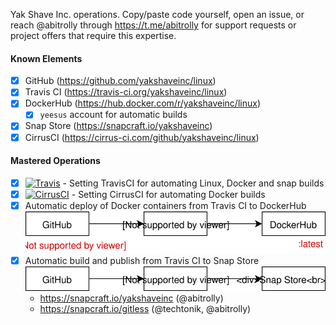 Yak Shave Inc. operations. Copy/paste code yourself, open an issue,
or reach @abitrolly through https://t.me/abitrolly for support
requests or project offers that require this expertise.

#### Known Elements

* [x] GitHub (https://github.com/yakshaveinc/linux)
* [x] Travis CI (https://travis-ci.org/yakshaveinc/linux)
* [x] DockerHub (https://hub.docker.com/r/yakshaveinc/linux)
  * [x] `yeesus` account for automatic builds
* [x] Snap Store (https://snapcraft.io/yakshaveinc)
* [x] CirrusCI (https://cirrus-ci.com/github/yakshaveinc/linux)

#### Mastered Operations

* [x] [![Travis](https://img.shields.io/travis/yakshaveinc/linux.svg)](https://travis-ci.org/yakshaveinc/linux) - Setting TravisCI for automating Linux, Docker and snap builds
* [x] [![CirrusCI](https://api.cirrus-ci.com/github/yakshaveinc/linux.svg)](https://cirrus-ci.com/github/yakshaveinc/linux) - Setting CirrusCI for automating Docker builds
* [x] Automatic deploy of Docker containers from Travis CI to DockerHub  
      ![github->travis->dockerhub](./docops/ops-travis-dockerhub.svg)
* [x] Automatic build and publish from Travis CI to Snap Store  
      ![github->travis->dockerhub](./docops/ops-travis-snapcraft.svg)
  * https://snapcraft.io/yakshaveinc (@abitrolly)
  * https://snapcraft.io/gitless (@techtonik, @abitrolly)
